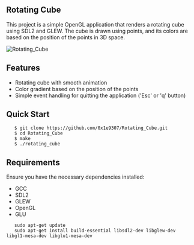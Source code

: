 ## Rotating Cube

This project is a simple OpenGL application that renders a rotating cube using SDL2 and GLEW.
The cube is drawn using points, and its colors are based on the position of the points in 3D space.

![Rotating_Cube](Rotating_Cube.gif)

## Features

- Rotating cube with smooth animation
- Color gradient based on the position of the points
- Simple event handling for quitting the application ('Esc' or 'q' button)

## Quick Start

```console
   $ git clone https://github.com/0x1e9307/Rotating_Cube.git
   $ cd Rotating_Cube
   $ make
   $ ./rotating_cube
```

## Requirements

Ensure you have the necessary dependencies installed:

- GCC
- SDL2
- GLEW
- OpenGL
- GLU

```console
   sudo apt-get update
   sudo apt-get install build-essential libsdl2-dev libglew-dev libgl1-mesa-dev libglu1-mesa-dev
```


